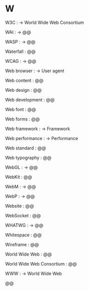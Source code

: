 # W

W3C
: → World Wide Web Consortium

WAI
: → @@

WASP
: → @@

Waterfall
: @@

WCAG
: → @@

Web browser
: → User agent

Web content
: @@

Web design
: @@

Web development
: @@

Web font
: @@

Web forms
: @@

Web framework
: → Framework

Web performance
: → Performance

Web standard
: @@

Web typography
: @@

WebGL
: → @@

WebKit
: @@

WebM
: → @@

WebP
: → @@

Website
: @@

WebSocket
: @@

WHATWG
: → @@

Whitespace
: @@

Wireframe
: @@

World Wide Web
: @@

World Wide Web Consortium
: @@

WWW
: → World Wide Web

@@